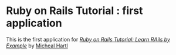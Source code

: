# Ruby on Rails Tutorial : first application

This is the first application for
[*Ruby on Rails Tutorial: Learn RAils by Example*](http://railstutorial.org)
by [Micheal Hartl](http://michealhartl.com/)
